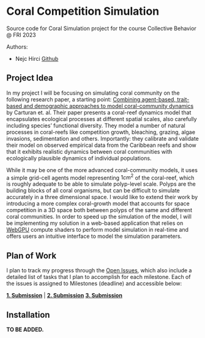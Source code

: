# Coral Competition Simulation
Source code for Coral Simulation project for the course Collective Behavior @ FRI 2023

Authors:
- Nejc Hirci [Github](https://github.com/NejcHirci)

## Project Idea

In my project I will be focusing on simulating coral community on the following research paper, a starting point: [Combining agent-based, trait-based and demographic approaches to model coral-community dynamics](https://doi.org/10.7554/eLife.55993) by Carturan et. al. Their paper presents a coral-reef dynamics model that encapsulates ecological processes at different spatial scales, also carefully including species’ functional diversity. They model a number of natural processes in coral-reefs like competition growth, bleaching, grazing, algae invasions, sedimentation and others. Importantly: they calibrate and validate their model on observed empirical data from the Caribbean reefs and show that it exhibits realistic dynamics between coral communities with ecologically plausible dynamics of individual populations.

While it may be one of the more advanced coral-community models, it uses a simple grid-cell agents model representing $1cm^2$ of the coral-reef, which is roughly adequate to be able to simulate polyp-level scale. Polyps are the building blocks of all coral organisms, but can be difficult to simulate accurately in a three dimensional space. I would like to extend their work by introducing a more complex coral-growth model that accounts for space competition in a 3D space both between polyps of the same and different coral communities. In order to speed up the simulation of the model, I will be implementing my solution in a web-based application that relies on [WebGPU](https://www.w3.org/TR/webgpu/) compute shaders to perform model simulation in real-time and offers users an intuitive interface to model the simulation parameters.

## Plan of Work

I plan to track my progress through the [Open Issues](https://github.com/NejcHirci/CoralSimulation/issues), which also include a detailed list of tasks that I plan to accomplish for each milestone. Each of the issues is assigned to Milestones (deadline) and accessible below:

[**1. Submission**](https://github.com/NejcHirci/CoralSimulation/milestone/1) | [**2. Submission**](https://github.com/NejcHirci/CoralSimulation/milestone/2) [**3. Submission**](https://github.com/NejcHirci/CoralSimulation/milestone/1)

## Installation

**TO BE ADDED.**
